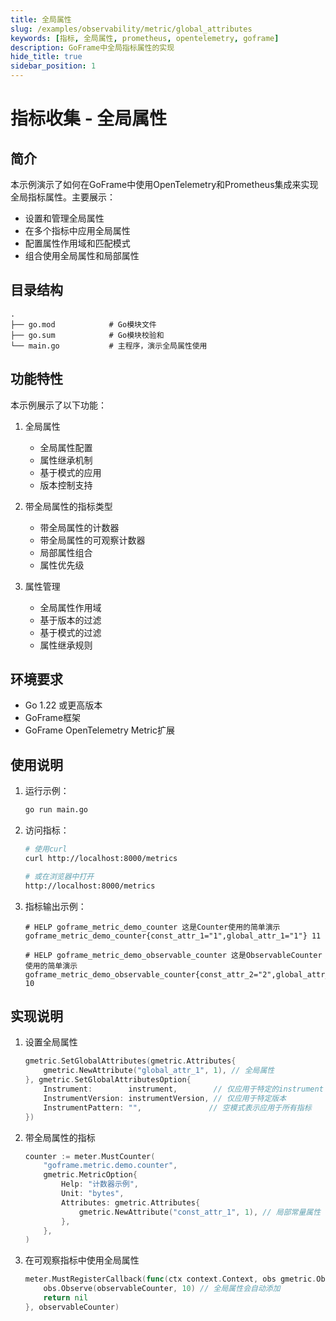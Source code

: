 ```yaml
---
title: 全局属性
slug: /examples/observability/metric/global_attributes
keywords: [指标, 全局属性, prometheus, opentelemetry, goframe]
description: GoFrame中全局指标属性的实现
hide_title: true
sidebar_position: 1
---
```


# 指标收集 - 全局属性

## 简介

本示例演示了如何在GoFrame中使用OpenTelemetry和Prometheus集成来实现全局指标属性。主要展示：
- 设置和管理全局属性
- 在多个指标中应用全局属性
- 配置属性作用域和匹配模式
- 组合使用全局属性和局部属性

## 目录结构

```
.
├── go.mod            # Go模块文件
├── go.sum            # Go模块校验和
└── main.go           # 主程序，演示全局属性使用
```

## 功能特性

本示例展示了以下功能：

1. 全局属性
   - 全局属性配置
   - 属性继承机制
   - 基于模式的应用
   - 版本控制支持

2. 带全局属性的指标类型
   - 带全局属性的计数器
   - 带全局属性的可观察计数器
   - 局部属性组合
   - 属性优先级

3. 属性管理
   - 全局属性作用域
   - 基于版本的过滤
   - 基于模式的过滤
   - 属性继承规则

## 环境要求

- Go 1.22 或更高版本
- GoFrame框架
- GoFrame OpenTelemetry Metric扩展

## 使用说明

1. 运行示例：
   ```bash
   go run main.go
   ```

2. 访问指标：
   ```bash
   # 使用curl
   curl http://localhost:8000/metrics
   
   # 或在浏览器中打开
   http://localhost:8000/metrics
   ```

3. 指标输出示例：
   ```
   # HELP goframe_metric_demo_counter 这是Counter使用的简单演示
   goframe_metric_demo_counter{const_attr_1="1",global_attr_1="1"} 11
   
   # HELP goframe_metric_demo_observable_counter 这是ObservableCounter使用的简单演示
   goframe_metric_demo_observable_counter{const_attr_2="2",global_attr_1="1"} 10
   ```

## 实现说明

1. 设置全局属性
   ```go
   gmetric.SetGlobalAttributes(gmetric.Attributes{
       gmetric.NewAttribute("global_attr_1", 1), // 全局属性
   }, gmetric.SetGlobalAttributesOption{
       Instrument:        instrument,        // 仅应用于特定的instrument
       InstrumentVersion: instrumentVersion, // 仅应用于特定版本
       InstrumentPattern: "",               // 空模式表示应用于所有指标
   })
   ```

2. 带全局属性的指标
   ```go
   counter := meter.MustCounter(
       "goframe.metric.demo.counter",
       gmetric.MetricOption{
           Help: "计数器示例",
           Unit: "bytes",
           Attributes: gmetric.Attributes{
               gmetric.NewAttribute("const_attr_1", 1), // 局部常量属性
           },
       },
   )
   ```

3. 在可观察指标中使用全局属性
   ```go
   meter.MustRegisterCallback(func(ctx context.Context, obs gmetric.Observer) error {
       obs.Observe(observableCounter, 10) // 全局属性会自动添加
       return nil
   }, observableCounter)
   ```
